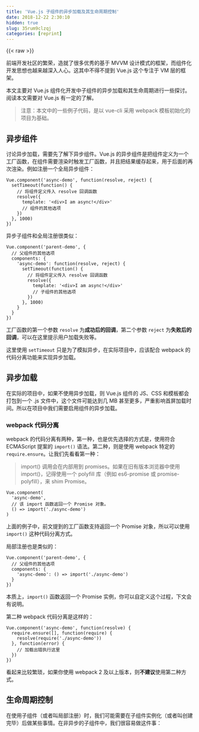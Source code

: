 ```yaml
---
title: 'Vue.js 子组件的异步加载及其生命周期控制' 
date: 2018-12-22 2:30:10
hidden: true
slug: 35rum9clzqj
categories: [reprint]
---
```


{{< raw >}}

                    
<p>前端开发社区的繁荣，造就了很多优秀的基于 MVVM 设计模式的框架，而组件化开发思想也越来越深入人心。这其中不得不提到 Vue.js 这个专注于 VM 层的框架。</p>
<p>本文主要对 Vue.js 组件化开发中子组件的异步加载和其生命周期进行一些探讨。阅读本文需要对 Vue.js 有一定的了解。</p>
<blockquote>注意：本文中的一些例子代码，是以 vue-cli 采用 webpack 模板初始化的项目为基础。</blockquote>
<h2 id="articleHeader0">异步组件</h2>
<p>讨论异步加载，需要先了解下异步组件。Vue.js 的异步组件是把组件定义为一个工厂函数，在组件需要渲染时触发工厂函数，并且把结果缓存起来，用于后面的再次渲染。例如注册一个全局异步组件：</p>
<div class="widget-codetool" style="display:none;">
      <div class="widget-codetool--inner">
      <span class="selectCode code-tool" data-toggle="tooltip" data-placement="top" title="" data-original-title="全选"></span>
      <span type="button" class="copyCode code-tool" data-toggle="tooltip" data-placement="top" data-clipboard-text="Vue.component('async-demo', function(resolve, reject) {
  setTimeout(function() {
    // 将组件定义传入 resolve 回调函数
    resolve({
      template: '<div>I am async!</div>'
 &nbsp; &nbsp; &nbsp;// 组件的其他选项
    })
  }, 1000)
})" title="" data-original-title="复制"></span>
      <span type="button" class="saveToNote code-tool" data-toggle="tooltip" data-placement="top" title="" data-original-title="放进笔记"></span>
      </div>
      </div><pre class="javascript hljs"><code class="javascript">Vue.component(<span class="hljs-string">'async-demo'</span>, <span class="hljs-function"><span class="hljs-keyword">function</span>(<span class="hljs-params">resolve, reject</span>) </span>{
  setTimeout(<span class="hljs-function"><span class="hljs-keyword">function</span>(<span class="hljs-params"></span>) </span>{
    <span class="hljs-comment">// 将组件定义传入 resolve 回调函数</span>
    resolve({
      <span class="hljs-attr">template</span>: <span class="hljs-string">'&lt;div&gt;I am async!&lt;/div&gt;'</span>
 &nbsp; &nbsp; &nbsp;<span class="hljs-comment">// 组件的其他选项</span>
    })
  }, <span class="hljs-number">1000</span>)
})</code></pre>
<p>异步子组件和全局注册很类似：</p>
<div class="widget-codetool" style="display:none;">
      <div class="widget-codetool--inner">
      <span class="selectCode code-tool" data-toggle="tooltip" data-placement="top" title="" data-original-title="全选"></span>
      <span type="button" class="copyCode code-tool" data-toggle="tooltip" data-placement="top" data-clipboard-text="Vue.component('parent-demo', {
 &nbsp;// 父组件的其他选项
 &nbsp;components: {
 &nbsp; &nbsp;'async-demo': function(resolve, reject) {
      setTimeout(function() {
        // 将组件定义传入 resolve 回调函数
        resolve({
          template: '<div>I am async!</div>'
 &nbsp; &nbsp; &nbsp; &nbsp; &nbsp;// 子组件的其他选项
        })
      }, 1000)
    }
  }
})" title="" data-original-title="复制"></span>
      <span type="button" class="saveToNote code-tool" data-toggle="tooltip" data-placement="top" title="" data-original-title="放进笔记"></span>
      </div>
      </div><pre class="javascript hljs"><code class="javascript">Vue.component(<span class="hljs-string">'parent-demo'</span>, {
 &nbsp;<span class="hljs-comment">// 父组件的其他选项</span>
 &nbsp;components: {
 &nbsp; &nbsp;<span class="hljs-string">'async-demo'</span>: <span class="hljs-function"><span class="hljs-keyword">function</span>(<span class="hljs-params">resolve, reject</span>) </span>{
      setTimeout(<span class="hljs-function"><span class="hljs-keyword">function</span>(<span class="hljs-params"></span>) </span>{
        <span class="hljs-comment">// 将组件定义传入 resolve 回调函数</span>
        resolve({
          <span class="hljs-attr">template</span>: <span class="hljs-string">'&lt;div&gt;I am async!&lt;/div&gt;'</span>
 &nbsp; &nbsp; &nbsp; &nbsp; &nbsp;<span class="hljs-comment">// 子组件的其他选项</span>
        })
      }, <span class="hljs-number">1000</span>)
    }
  }
})</code></pre>
<p>工厂函数的第一个参数 <code>resolve</code> 为<strong>成功后的回调</strong>，第二个参数 <code>reject</code> 为<strong>失败后的回调</strong>，可以在这里提示用户加载失败等。</p>
<p>这里使用 <code>setTimeout</code> 只是为了模拟异步，在实际项目中，应该配合 webpack 的代码分离功能来实现异步加载。</p>
<h2 id="articleHeader1">异步加载</h2>
<p>在实际的项目中，如果不使用异步加载，则 Vue.js 组件的 JS、CSS 和模板都会打包到一个 .js 文件中，这个文件可能达到几 MB 甚至更多，严重影响首屏加载时间。所以在项目中我们需要启用组件的异步加载。</p>
<h3 id="articleHeader2">webpack 代码分离</h3>
<p>webpack 的代码分离有两种，第一种，也是优先选择的方式是，使用符合 ECMAScript 提案的 <code>import()</code> 语法。第二种，则是使用 webpack 特定的 <code>require.ensure</code>。让我们先看看第一种：</p>
<blockquote>import() 调用会在内部用到 promises。如果在旧有版本浏览器中使用 import()，记得使用一个 polyfill 库（例如 es6-promise 或 promise-polyfill），来 shim Promise。</blockquote>
<div class="widget-codetool" style="display:none;">
      <div class="widget-codetool--inner">
      <span class="selectCode code-tool" data-toggle="tooltip" data-placement="top" title="" data-original-title="全选"></span>
      <span type="button" class="copyCode code-tool" data-toggle="tooltip" data-placement="top" data-clipboard-text="Vue.component(
  'async-demo',
  // 该 import 函数返回一个 Promise 对象。
  () => import('./async-demo')
)" title="" data-original-title="复制"></span>
      <span type="button" class="saveToNote code-tool" data-toggle="tooltip" data-placement="top" title="" data-original-title="放进笔记"></span>
      </div>
      </div><pre class="javascript hljs"><code class="javascript">Vue.component(
  <span class="hljs-string">'async-demo'</span>,
  <span class="hljs-comment">// 该 import 函数返回一个 Promise 对象。</span>
  () =&gt; <span class="hljs-keyword">import</span>(<span class="hljs-string">'./async-demo'</span>)
)</code></pre>
<p>上面的例子中，前文提到的工厂函数支持返回一个 Promise 对象，所以可以使用 <code>import()</code> 这种代码分离方式。</p>
<p>局部注册也是类似的：</p>
<div class="widget-codetool" style="display:none;">
      <div class="widget-codetool--inner">
      <span class="selectCode code-tool" data-toggle="tooltip" data-placement="top" title="" data-original-title="全选"></span>
      <span type="button" class="copyCode code-tool" data-toggle="tooltip" data-placement="top" data-clipboard-text="Vue.component('parent-demo', {
 &nbsp;// 父组件的其他选项
 &nbsp;components: {
 &nbsp; &nbsp;'async-demo': () => import('./async-demo')
  }
})" title="" data-original-title="复制"></span>
      <span type="button" class="saveToNote code-tool" data-toggle="tooltip" data-placement="top" title="" data-original-title="放进笔记"></span>
      </div>
      </div><pre class="javascript hljs"><code class="javascript">Vue.component(<span class="hljs-string">'parent-demo'</span>, {
 &nbsp;<span class="hljs-comment">// 父组件的其他选项</span>
 &nbsp;components: {
 &nbsp; &nbsp;<span class="hljs-string">'async-demo'</span>: <span class="hljs-function"><span class="hljs-params">()</span> =&gt;</span> <span class="hljs-keyword">import</span>(<span class="hljs-string">'./async-demo'</span>)
  }
})</code></pre>
<p>本质上，<code>import()</code> 函数返回一个 Promise 实例，你可以自定义这个过程，下文会有说明。</p>
<p>第二种 webpack 代码分离是这样的：</p>
<div class="widget-codetool" style="display:none;">
      <div class="widget-codetool--inner">
      <span class="selectCode code-tool" data-toggle="tooltip" data-placement="top" title="" data-original-title="全选"></span>
      <span type="button" class="copyCode code-tool" data-toggle="tooltip" data-placement="top" data-clipboard-text="Vue.component('async-demo', function(resolve) {
  require.ensure([], function(require) {
    resolve(require('./async-demo'))
  }, function(error) {
 &nbsp; &nbsp;// 加载出错执行这里
 &nbsp;})
})" title="" data-original-title="复制"></span>
      <span type="button" class="saveToNote code-tool" data-toggle="tooltip" data-placement="top" title="" data-original-title="放进笔记"></span>
      </div>
      </div><pre class="javascript hljs"><code class="javascript">Vue.component(<span class="hljs-string">'async-demo'</span>, <span class="hljs-function"><span class="hljs-keyword">function</span>(<span class="hljs-params">resolve</span>) </span>{
  <span class="hljs-built_in">require</span>.ensure([], <span class="hljs-function"><span class="hljs-keyword">function</span>(<span class="hljs-params">require</span>) </span>{
    resolve(<span class="hljs-built_in">require</span>(<span class="hljs-string">'./async-demo'</span>))
  }, <span class="hljs-function"><span class="hljs-keyword">function</span>(<span class="hljs-params">error</span>) </span>{
 &nbsp; &nbsp;<span class="hljs-comment">// 加载出错执行这里</span>
 &nbsp;})
})</code></pre>
<p>看起来比较繁琐，如果你使用 webpack 2 及以上版本，则<strong>不建议</strong>使用第二种方式。</p>
<h2 id="articleHeader3">生命周期控制</h2>
<p>在使用子组件（或者叫局部注册）时，我们可能需要在子组件实例化（或者叫创建完毕）后做某些事情。在非异步的子组件中，我们很容易做这件事：</p>
<div class="widget-codetool" style="display:none;">
      <div class="widget-codetool--inner">
      <span class="selectCode code-tool" data-toggle="tooltip" data-placement="top" title="" data-original-title="全选"></span>
      <span type="button" class="copyCode code-tool" data-toggle="tooltip" data-placement="top" data-clipboard-text="<template>
  <div>
    <my-demo ref=&quot;demo&quot;></my-demo>
  </div>
</template>

<script>
import Demo from './Demo'

export default {
  mounted() {
 &nbsp; &nbsp;// 在这里可以通过组件的 $refs 获取到子组件的实例
 &nbsp; &nbsp;// 可以认为，在这里子组件实例化完毕
 &nbsp; &nbsp;console.log(this.$refs.demo)
  },
  components: {
    MyDemo: Demo
  }
}
</script>" title="" data-original-title="复制"></span>
      <span type="button" class="saveToNote code-tool" data-toggle="tooltip" data-placement="top" title="" data-original-title="放进笔记"></span>
      </div>
      </div><pre class="xml hljs"><code class="html"><span class="hljs-tag">&lt;<span class="hljs-name">template</span>&gt;</span>
  <span class="hljs-tag">&lt;<span class="hljs-name">div</span>&gt;</span>
    <span class="hljs-tag">&lt;<span class="hljs-name">my-demo</span> <span class="hljs-attr">ref</span>=<span class="hljs-string">"demo"</span>&gt;</span><span class="hljs-tag">&lt;/<span class="hljs-name">my-demo</span>&gt;</span>
  <span class="hljs-tag">&lt;/<span class="hljs-name">div</span>&gt;</span>
<span class="hljs-tag">&lt;/<span class="hljs-name">template</span>&gt;</span>

<span class="hljs-tag">&lt;<span class="hljs-name">script</span>&gt;</span><span class="javascript">
<span class="hljs-keyword">import</span> Demo <span class="hljs-keyword">from</span> <span class="hljs-string">'./Demo'</span>

<span class="hljs-keyword">export</span> <span class="hljs-keyword">default</span> {
  mounted() {
 &nbsp; &nbsp;<span class="hljs-comment">// 在这里可以通过组件的 $refs 获取到子组件的实例</span>
 &nbsp; &nbsp;<span class="hljs-comment">// 可以认为，在这里子组件实例化完毕</span>
 &nbsp; &nbsp;<span class="hljs-built_in">console</span>.log(<span class="hljs-keyword">this</span>.$refs.demo)
  },
  <span class="hljs-attr">components</span>: {
    <span class="hljs-attr">MyDemo</span>: Demo
  }
}
</span><span class="hljs-tag">&lt;/<span class="hljs-name">script</span>&gt;</span></code></pre>
<p>上例中使用了 Vue.js 的子组件引用，所以可以在生命周期函数 <code>mounted</code> 中很方便的获取到子组件的实例，这样就可以在这个函数中处理一些子组件实例化后要做的事情。</p>
<p>但是在异步子组件中，<code>mounted</code> 函数中是无法获取到子组件的实例的，所以我们需要一些技巧来实现这个功能。</p>
<div class="widget-codetool" style="display:none;">
      <div class="widget-codetool--inner">
      <span class="selectCode code-tool" data-toggle="tooltip" data-placement="top" title="" data-original-title="全选"></span>
      <span type="button" class="copyCode code-tool" data-toggle="tooltip" data-placement="top" data-clipboard-text="<template>
  <div>
    <my-demo ref=&quot;demo&quot;></my-demo>
  </div>
</template>

<script>
export default {
  components: {
    MyDemo: () => import('./Demo').then(component => {
 &nbsp; &nbsp; &nbsp;// 清理已缓存的组件定义
 &nbsp; &nbsp; &nbsp;component.default._Ctor = {}

      if (!component.default.attached) {
 &nbsp; &nbsp; &nbsp; &nbsp;// 保存原组件中的 created 生命周期函数
 &nbsp; &nbsp; &nbsp; &nbsp;component.default.backupCreated = component.default.created
      }

 &nbsp; &nbsp; &nbsp;// 注入一个特殊的 created 生命周期函数
 &nbsp; &nbsp; &nbsp;component.default.created = function() {
        // 子组件已经实例化完毕

 &nbsp; &nbsp; &nbsp; &nbsp;// this 即为子组件 vm 实例
 &nbsp; &nbsp; &nbsp; &nbsp;console.log(this)

        if (component.default.backupCreated) {
 &nbsp; &nbsp; &nbsp; &nbsp; &nbsp;// 执行原组件中的 created 生命周期函数
 &nbsp; &nbsp; &nbsp; &nbsp; &nbsp;component.default.backupCreated.call(this)
        }
      }

 &nbsp; &nbsp; &nbsp;// 表示已经注入过了 
 &nbsp; &nbsp; &nbsp;component.default.attached = true

      return component
    })
  }
}
</script>" title="" data-original-title="复制"></span>
      <span type="button" class="saveToNote code-tool" data-toggle="tooltip" data-placement="top" title="" data-original-title="放进笔记"></span>
      </div>
      </div><pre class="xml hljs"><code class="html"><span class="hljs-tag">&lt;<span class="hljs-name">template</span>&gt;</span>
  <span class="hljs-tag">&lt;<span class="hljs-name">div</span>&gt;</span>
    <span class="hljs-tag">&lt;<span class="hljs-name">my-demo</span> <span class="hljs-attr">ref</span>=<span class="hljs-string">"demo"</span>&gt;</span><span class="hljs-tag">&lt;/<span class="hljs-name">my-demo</span>&gt;</span>
  <span class="hljs-tag">&lt;/<span class="hljs-name">div</span>&gt;</span>
<span class="hljs-tag">&lt;/<span class="hljs-name">template</span>&gt;</span>

<span class="hljs-tag">&lt;<span class="hljs-name">script</span>&gt;</span><span class="javascript">
<span class="hljs-keyword">export</span> <span class="hljs-keyword">default</span> {
  <span class="hljs-attr">components</span>: {
    <span class="hljs-attr">MyDemo</span>: <span class="hljs-function"><span class="hljs-params">()</span> =&gt;</span> <span class="hljs-keyword">import</span>(<span class="hljs-string">'./Demo'</span>).then(<span class="hljs-function"><span class="hljs-params">component</span> =&gt;</span> {
 &nbsp; &nbsp; &nbsp;<span class="hljs-comment">// 清理已缓存的组件定义</span>
 &nbsp; &nbsp; &nbsp;component.default._Ctor = {}

      <span class="hljs-keyword">if</span> (!component.default.attached) {
 &nbsp; &nbsp; &nbsp; &nbsp;<span class="hljs-comment">// 保存原组件中的 created 生命周期函数</span>
 &nbsp; &nbsp; &nbsp; &nbsp;component.default.backupCreated = component.default.created
      }

 &nbsp; &nbsp; &nbsp;<span class="hljs-comment">// 注入一个特殊的 created 生命周期函数</span>
 &nbsp; &nbsp; &nbsp;component.default.created = <span class="hljs-function"><span class="hljs-keyword">function</span>(<span class="hljs-params"></span>) </span>{
        <span class="hljs-comment">// 子组件已经实例化完毕</span>

 &nbsp; &nbsp; &nbsp; &nbsp;<span class="hljs-comment">// this 即为子组件 vm 实例</span>
 &nbsp; &nbsp; &nbsp; &nbsp;<span class="hljs-built_in">console</span>.log(<span class="hljs-keyword">this</span>)

        <span class="hljs-keyword">if</span> (component.default.backupCreated) {
 &nbsp; &nbsp; &nbsp; &nbsp; &nbsp;<span class="hljs-comment">// 执行原组件中的 created 生命周期函数</span>
 &nbsp; &nbsp; &nbsp; &nbsp; &nbsp;component.default.backupCreated.call(<span class="hljs-keyword">this</span>)
        }
      }

 &nbsp; &nbsp; &nbsp;<span class="hljs-comment">// 表示已经注入过了 </span>
 &nbsp; &nbsp; &nbsp;component.default.attached = <span class="hljs-literal">true</span>

      <span class="hljs-keyword">return</span> component
    })
  }
}
</span><span class="hljs-tag">&lt;/<span class="hljs-name">script</span>&gt;</span></code></pre>
<p>上例中，可以看到我们对组件异步加载做了一些特殊的控制，其中 <code>import().then()</code> 则是在加载完子组件的 .js 文件后，实例化子组件之前的回调，如果需要处理出错的情况，则 <code>import().then().catch()</code> 即可。</p>
<p>以上代码只是注入了一个 <code>created</code> 函数，如果要注入其他生命周期函数，例如 <code>mounted</code>，也是类似的：</p>
<div class="widget-codetool" style="display:none;">
      <div class="widget-codetool--inner">
      <span class="selectCode code-tool" data-toggle="tooltip" data-placement="top" title="" data-original-title="全选"></span>
      <span type="button" class="copyCode code-tool" data-toggle="tooltip" data-placement="top" data-clipboard-text="<template>
  <div>
    <my-demo ref=&quot;demo&quot;></my-demo>
  </div>
</template>

<script>
export default {
  components: {
    MyDemo: () => import('./Demo').then(component => {
 &nbsp; &nbsp; &nbsp;component.default._Ctor = {}

      if (!component.default.attached) {
 &nbsp; &nbsp; &nbsp; &nbsp;component.default.backupMounted = component.default.mounted
      }

 &nbsp; &nbsp; &nbsp;component.default.mounted = function() {
        if (component.default.backupMounted) {
 &nbsp; &nbsp; &nbsp; &nbsp; &nbsp;component.default.backupMounted.call(this)
        }
      }

      component.default.attached = true

      return component
    })
  }
}
</script>" title="" data-original-title="复制"></span>
      <span type="button" class="saveToNote code-tool" data-toggle="tooltip" data-placement="top" title="" data-original-title="放进笔记"></span>
      </div>
      </div><pre class="xml hljs"><code class="html"><span class="hljs-tag">&lt;<span class="hljs-name">template</span>&gt;</span>
  <span class="hljs-tag">&lt;<span class="hljs-name">div</span>&gt;</span>
    <span class="hljs-tag">&lt;<span class="hljs-name">my-demo</span> <span class="hljs-attr">ref</span>=<span class="hljs-string">"demo"</span>&gt;</span><span class="hljs-tag">&lt;/<span class="hljs-name">my-demo</span>&gt;</span>
  <span class="hljs-tag">&lt;/<span class="hljs-name">div</span>&gt;</span>
<span class="hljs-tag">&lt;/<span class="hljs-name">template</span>&gt;</span>

<span class="hljs-tag">&lt;<span class="hljs-name">script</span>&gt;</span><span class="javascript">
<span class="hljs-keyword">export</span> <span class="hljs-keyword">default</span> {
  <span class="hljs-attr">components</span>: {
    <span class="hljs-attr">MyDemo</span>: <span class="hljs-function"><span class="hljs-params">()</span> =&gt;</span> <span class="hljs-keyword">import</span>(<span class="hljs-string">'./Demo'</span>).then(<span class="hljs-function"><span class="hljs-params">component</span> =&gt;</span> {
 &nbsp; &nbsp; &nbsp;component.default._Ctor = {}

      <span class="hljs-keyword">if</span> (!component.default.attached) {
 &nbsp; &nbsp; &nbsp; &nbsp;component.default.backupMounted = component.default.mounted
      }

 &nbsp; &nbsp; &nbsp;component.default.mounted = <span class="hljs-function"><span class="hljs-keyword">function</span>(<span class="hljs-params"></span>) </span>{
        <span class="hljs-keyword">if</span> (component.default.backupMounted) {
 &nbsp; &nbsp; &nbsp; &nbsp; &nbsp;component.default.backupMounted.call(<span class="hljs-keyword">this</span>)
        }
      }

      component.default.attached = <span class="hljs-literal">true</span>

      <span class="hljs-keyword">return</span> component
    })
  }
}
</span><span class="hljs-tag">&lt;/<span class="hljs-name">script</span>&gt;</span></code></pre>
<p>通过上面的讨论，我们可以做到完全控制 Vue.js 组件的异步加载的全过程，这对于需要精确控制子组件加载的组件，会有很大的帮助。</p>
<h2 id="articleHeader4">演示项目</h2>
<p>根据上面的思路，写了一个基于 Bootstrap 的异步弹窗演示项目：</p>
<p><a href="https://github.com/hex-ci/vue-async-bootstrap-modal-demo" rel="nofollow noreferrer" target="_blank">https://github.com/hex-ci/vue...</a></p>

                
{{< /raw >}}

# 版权声明
本文资源来源互联网，仅供学习研究使用，版权归该资源的合法拥有者所有，

本文仅用于学习、研究和交流目的。转载请注明出处、完整链接以及原作者。

原作者若认为本站侵犯了您的版权，请联系我们，我们会立即删除！

## 原文标题
Vue.js 子组件的异步加载及其生命周期控制

## 原文链接
[https://segmentfault.com/a/1190000012427477](https://segmentfault.com/a/1190000012427477)

